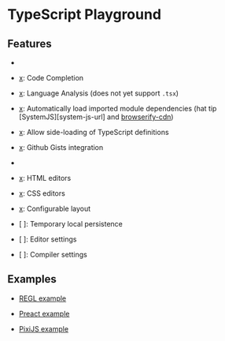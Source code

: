# TypeScript Playground

## Features

- [x]: Intellisense

- [x]: Code Completion

- [x]: Language Analysis (does not yet support `.tsx`)

- [x]: Automatically load imported module dependencies (hat tip [SystemJS][system-js-url]  and [browserify-cdn][wzrd-url])

- [x]: Allow side-loading of TypeScript definitions

- [x]: Github Gists integration

- [x]: Share

- [x]: HTML editors

- [x]: CSS editors

- [x]: Configurable layout

- [ ]: Temporary local persistence

- [ ]: Editor settings

- [ ]: Compiler settings

## Examples

- [REGL example](https://jmfirth.github.io/typescript-playground/?gistId=fd37c89fe9b9067d5bdb9df4b0e5f952)

- [Preact example](https://jmfirth.github.io/typescript-playground/?gistId=966e5f97baa7315e3b0d64cdb3e0725f)

- [PixiJS example](https://jmfirth.github.io/typescript-playground/?gistId=e1e4ec747c0b742e33bf239d5735a65d)

[systemjs-url]: https://github.com/systemjs/systemjs
[wzrd-url]: https://wzrd.in
